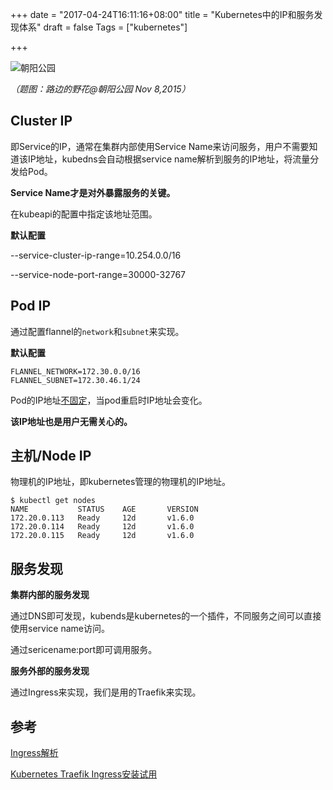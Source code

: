 +++
date = "2017-04-24T16:11:16+08:00"
title = "Kubernetes中的IP和服务发现体系"
draft = false
Tags = ["kubernetes"]

+++

![朝阳公园](http://olz1di9xf.bkt.clouddn.com/20151108011.jpg)

*（题图：路边的野花@朝阳公园 Nov 8,2015）*

## Cluster IP

即Service的IP，通常在集群内部使用Service Name来访问服务，用户不需要知道该IP地址，kubedns会自动根据service name解析到服务的IP地址，将流量分发给Pod。

**Service Name才是对外暴露服务的关键。**

在kubeapi的配置中指定该地址范围。

**默认配置**

--service-cluster-ip-range=10.254.0.0/16

--service-node-port-range=30000-32767

## Pod IP

通过配置flannel的`network`和`subnet`来实现。

**默认配置**

```
FLANNEL_NETWORK=172.30.0.0/16
FLANNEL_SUBNET=172.30.46.1/24
```

Pod的IP地址<u>不固定</u>，当pod重启时IP地址会变化。

**该IP地址也是用户无需关心的。**

## 主机/Node IP

物理机的IP地址，即kubernetes管理的物理机的IP地址。

```
$ kubectl get nodes
NAME           STATUS    AGE       VERSION
172.20.0.113   Ready     12d       v1.6.0
172.20.0.114   Ready     12d       v1.6.0
172.20.0.115   Ready     12d       v1.6.0
```

## 服务发现

**集群内部的服务发现**

通过DNS即可发现，kubends是kubernetes的一个插件，不同服务之间可以直接使用service name访问。

通过sericename:port即可调用服务。

**服务外部的服务发现**

通过Ingress来实现，我们是用的Traefik来实现。

## 参考

[Ingress解析](http://rootsongjc.github.io/blogs/kubernetes-ingress-resource/)

[Kubernetes Traefik Ingress安装试用](http://rootsongjc.github.io/blogs/traefik-ingress-installation/)

